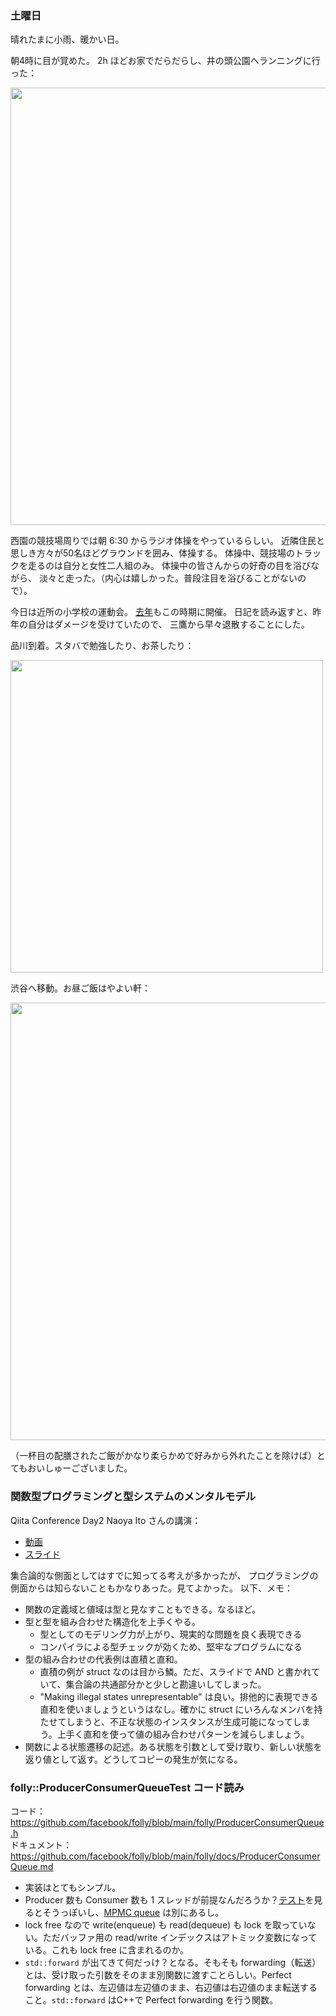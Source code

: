 ### 土曜日

晴れたまに小雨、暖かい日。

朝4時に目が覚めた。
2h ほどお家でだらだらし、井の頭公園へランニングに行った：

<img src="https://i.imgur.com/tDS003M.jpg" width="700">

西園の競技場周りでは朝 6:30 からラジオ体操をやっているらしい。
近隣住民と思しき方々が50名ほどグラウンドを囲み、体操する。
体操中、競技場のトラックを走るのは自分と女性二人組のみ。
体操中の皆さんからの好奇の目を浴びながら、
淡々と走った。（内心は嬉しかった。普段注目を浴びることがないので）。

今日は近所の小学校の運動会。
[去年](https://github.com/toasa/diary/blob/main/2022/10/29.md)もこの時期に開催。
日記を読み返すと、昨年の自分はダメージを受けていたので、
三鷹から早々退散することにした。

品川到着。スタバで勉強したり、お茶したり：

<img src="https://i.imgur.com/R5jqMZp.jpg" width="500">

渋谷へ移動。お昼ご飯はやよい軒：

<img src="https://i.imgur.com/8ld3sHA.jpg" width="700">

（一杯目の配膳されたご飯がかなり柔らかめで好みから外れたことを除けば）とてもおいしゅーございました。

### 関数型プログラミングと型システムのメンタルモデル

Qiita Conference Day2 Naoya Ito さんの講演：

- [動画](https://youtu.be/pe0vW9AyunQ?si=lkWZzGYaJ2DNSM8w&t=9530)
- [スライド](https://speakerdeck.com/naoya/guan-shu-xing-puroguramingutoxing-sisutemunomentarumoderu)

集合論的な側面としてはすでに知ってる考えが多かったが、
プログラミングの側面からは知らないこともかなりあった。見てよかった。
以下、メモ：

- 関数の定義域と値域は型と見なすこともできる。なるほど。
- 型と型を組み合わせた構造化を上手くやる。
    - 型としてのモデリング力が上がり、現実的な問題を良く表現できる
    - コンパイラによる型チェックが効くため、堅牢なプログラムになる
- 型の組み合わせの代表例は直積と直和。
    - 直積の例が struct なのは目から鱗。ただ、スライドで AND と書かれていて、集合論の共通部分かと少しと勘違いしてしまった。
    - "Making illegal states unrepresentable" は良い。排他的に表現できる直和を使いましょうというはなし。確かに struct にいろんなメンバを持たせてしまうと、不正な状態のインスタンスが生成可能になってしまう。上手く直和を使って値の組み合わせパターンを減らしましょう。
- 関数による状態遷移の記述。ある状態を引数として受け取り、新しい状態を返り値として返す。どうしてコピーの発生が気になる。

### folly::ProducerConsumerQueueTest コード読み

コード： https://github.com/facebook/folly/blob/main/folly/ProducerConsumerQueue.h<br>
ドキュメント： https://github.com/facebook/folly/blob/main/folly/docs/ProducerConsumerQueue.md

- 実装はとてもシンプル。
- Producer 数も Consumer 数も 1 スレッドが前提なんだろうか？[テスト](https://github.com/facebook/folly/blob/main/folly/test/ProducerConsumerQueueTest.cpp)を見るとそうっぽいし、[MPMC queue](https://github.com/facebook/folly/blob/main/folly/MPMCQueue.h) は別にあるし。
- lock free なので write(enqueue) も read(dequeue) も lock を取っていない。ただバッファ用の read/write インデックスはアトミック変数になっている。これも lock free に含まれるのか。
- `std::forward` が出てきて何だっけ？となる。そもそも forwarding（転送）とは、受け取った引数をそのまま別関数に渡すことらしい。Perfect forwarding とは、左辺値は左辺値のまま、右辺値は右辺値のまま転送すること。`std::forward` はC++で Perfect forwarding を行う関数。

